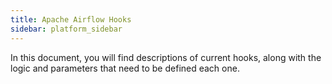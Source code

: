 ```yaml
---
title: Apache Airflow Hooks
sidebar: platform_sidebar
---
```


In this document, you will find descriptions of current hooks, along with the logic and parameters that need to be defined each one.